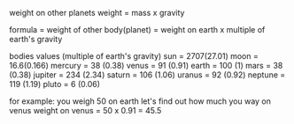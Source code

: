 weight on other planets
weight = mass x gravity

formula = weight of other body(planet) = weight on earth x multiple of earth's gravity

bodies values (multiple of earth's gravity)
sun = 2707(27.01)
moon = 16.6(0.166)
mercury = 38 (0.38)
venus = 91 (0.91)
earth = 100 (1)
mars = 38 (0.38)
jupiter = 234 (2.34)
saturn = 106 (1.06)
uranus = 92 (0.92)
neptune = 119 (1.19)
pluto = 6 (0.06)

for example:
you weigh 50 on earth let's find out how much you way on venus
weight on venus = 50 x 0.91 = 45.5

